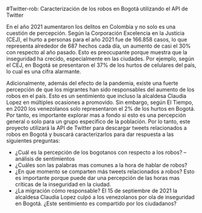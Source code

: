 #Twitter-rob: Caracterización de los robos en Bogotá utilizando el API de Twitter 

En el año 2021 aumentaron los delitos en Colombia y no solo es una cuestión de percepción. Según la Corporación Excelencia en la Justicia (CEJ), el hurto a personas para el año 2021 fue de 166.858 casos, lo que representa alrededor de 687 hechos cada día, un aumento de casi el 30% con respecto al año pasado. Esto es preocupante porque muestra que la inseguridad ha crecido, especialmente en las ciudades. Por ejemplo, según el CEJ, en Bogotá se presentaron el 37% de los hurtos de celulares del país, lo cual es una cifra alarmante. 

Adicionalmente, además del efecto de la pandemia, existe una fuerte percepción de que los migrantes han sido responsables del aumento de los robos en el país. Esto es un sentimiento que incluso la alcaldesa Claudia Lopez en múltiples ocasiones a promovido. Sin embargo, según El Tiempo, en 2020 los venezolanos solo representaron el 2% de los hurtos en Bogotá. Por tanto, es importante explorar mas a fondo si esto es una percepción general o solo para un grupo especifico de la población.
Por lo tanto, este proyecto utilizará la API de Twitter para descargar tweets relacionados a robos en Bogotá y buscará caracterizarlos para dar respuesta a las siguientes preguntas: 

-	¿Cuál es la percepción de los bogotanos con respecto a los robos? – análisis de sentimientos
-	¿Cuáles son las palabras mas comunes a la hora de hablar de robos?
-	¿En que momento se comparten más tweets relacionados a robos? Esto es importante porque puede dar una percepción de las horas mas críticas de la inseguridad en la ciudad.
-	¿La migración cómo responsable? El 15 de septiembre de 2021 la alcaldesa Claudia Lopez culpó a los venezolanos por ola de inseguridad en Bogotá. ¿Este sentimiento es compartido por los ciudadanos? 

